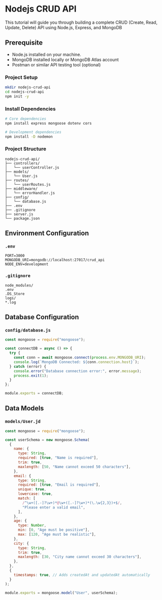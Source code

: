# Nodejs CRUD API

This tutorial will guide you through building a complete CRUD (Create, Read, Update, Delete) API using Node.js, Express, and MongoDB

## Prerequisite

- Node.js installed on your machine.
- MongoDB installed locally or MongoDB Atlas account
- Postman or similar API testing tool (optional)

### Project Setup

```bash
mkdir nodejs-crud-api
cd nodejs-crud-api
npm init -y
```

### Install Dependencies

```bash
# Core dependencies
npm install express mongoose dotenv cors

# Development dependencies
npm install -D nodemon
```

### Project Structure

```
nodejs-crud-api/
├── controllers/
│   └── userController.js
├── models/
│   └── User.js
├── routes/
│   └── userRoutes.js
├── middleware/
│   └── errorHandler.js
├── config/
│   └── database.js
├── .env
├── .gitignore
├── server.js
└── package.json
```

## Environment Configuration

### `.env`

```env
PORT=3000
MONGODB_URI=mongodb://localhost:27017/crud_api
NODE_ENV=development
```

### `.gitignore`

```
node_modules/
.env
.DS_Store
logs/
*.log
```

## Database Configuration

### `config/database.js`

```javascript
const mongoose = require("mongoose");

const connectDB = async () => {
  try {
    const conn = await mongoose.connect(process.env.MONGODB_URI);
    console.log(`MongoDB Connected: ${conn.connection.host}`);
  } catch (error) {
    console.error("Database connection error:", error.message);
    process.exit(1);
  }
};

module.exports = connectDB;
```

## Data Models

### `models/User.jd`

```javascript
const mongoose = require("mongoose");

const userSchema = new mongoose.Schema(
  {
    name: {
      type: String,
      required: [true, "Name is required"],
      trim: true,
      maxlength: [50, "Name cannot exceed 50 characters"],
    },
    email: {
      type: String,
      required: [true, "Email is required"],
      unique: true,
      lowercase: true,
      match: [
        /^\w+([.-]?\w+)*@\w+([.-]?\w+)*(\.\w{2,3})+$/,
        "Please enter a valid email",
      ],
    },
    age: {
      type: Number,
      min: [0, "Age must be positive"],
      max: [120, "Age must be realistic"],
    },
    city: {
      type: String,
      trim: true,
      maxlength: [30, "City name cannot exceed 30 characters"],
    },
  },
  {
    timestamps: true, // Adds createdAt and updatedAt automatically
  }
);

module.exports = mongoose.model("User", userSchema);
```
